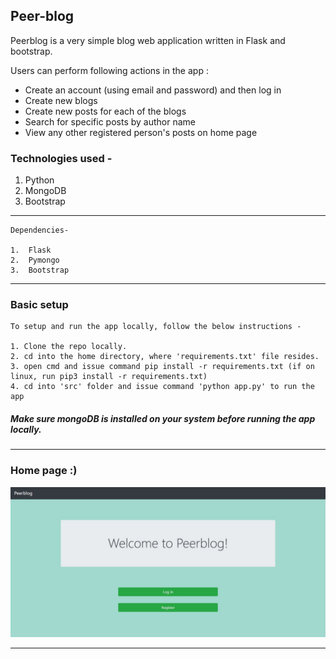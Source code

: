 ## Peer-blog

Peerblog is a very simple blog web application written in Flask and bootstrap.

Users can perform following actions in the app : 
- Create an account (using email and password) and then log in
- Create new blogs 
- Create new posts for each of the blogs
- Search for specific posts by author name
- View any other registered person's posts on home page


### Technologies used -

1. Python
2. MongoDB
3. Bootstrap
<hr>

```
Dependencies-

1.  Flask
2.  Pymongo
3.  Bootstrap
```

<hr>

### Basic setup

```
To setup and run the app locally, follow the below instructions -

1. Clone the repo locally.
2. cd into the home directory, where 'requirements.txt' file resides.
3. open cmd and issue command pip install -r requirements.txt (if on linux, run pip3 install -r requirements.txt)
4. cd into 'src' folder and issue command 'python app.py' to run the app
```

##### Make sure mongoDB is installed on your system before running the app locally.

<hr>

### Home page :)

![home_page](src/static/assets/Homepage.jpg)
<hr>
